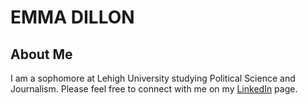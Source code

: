 # EMMA DILLON
## About Me
I am a sophomore at Lehigh University studying Political Science and Journalism. Please feel free to connect with me on my [LinkedIn](https://www.linkedin.com/in/emmadillon98/) page. 
